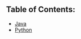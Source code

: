Table of Contents:
-----------------------
* [Java](Java/docs/index.html)
* [Python](python/build/html/index.html)